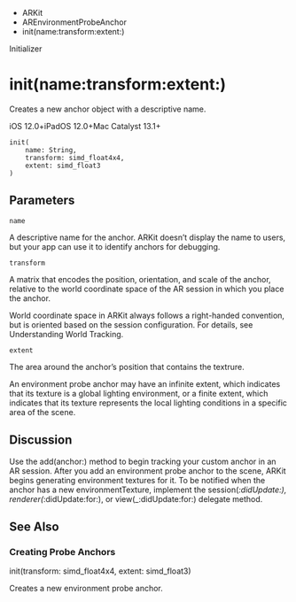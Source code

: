 

- ARKit
- AREnvironmentProbeAnchor
-  init(name:transform:extent:) 

Initializer

# init(name:transform:extent:)

Creates a new anchor object with a descriptive name.

iOS 12.0+iPadOS 12.0+Mac Catalyst 13.1+

``` source
init(
    name: String,
    transform: simd_float4x4,
    extent: simd_float3
)
```

## Parameters 

`name`  

A descriptive name for the anchor. ARKit doesn’t display the name to users, but your app can use it to identify anchors for debugging.

`transform`  

A matrix that encodes the position, orientation, and scale of the anchor, relative to the world coordinate space of the AR session in which you place the anchor.

World coordinate space in ARKit always follows a right-handed convention, but is oriented based on the session configuration. For details, see Understanding World Tracking.

`extent`  

The area around the anchor’s position that contains the textrure.

An environment probe anchor may have an infinite extent, which indicates that its texture is a global lighting environment, or a finite extent, which indicates that its texture represents the local lighting conditions in a specific area of the scene.

## Discussion

Use the add(anchor:) method to begin tracking your custom anchor in an AR session. After you add an environment probe anchor to the scene, ARKit begins generating environment textures for it. To be notified when the anchor has a new environmentTexture, implement the session(_:didUpdate:), renderer(_:didUpdate:for:), or view(_:didUpdate:for:) delegate method.

## See Also

### Creating Probe Anchors

init(transform: simd_float4x4, extent: simd_float3)

Creates a new environment probe anchor.

